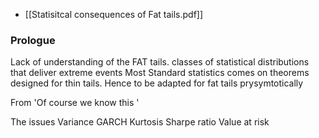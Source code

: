 - [[Statisitcal consequences of Fat tails.pdf]]
### Prologue
Lack of understanding of the FAT tails.
classes of statistical distributions that deliver extreme events
Most Standard statistics comes on theorems designed for thin tails.
	Hence to be adapted for fat tails prysymtotically

From 'Of course we know this '

The issues
	Variance
	GARCH
	Kurtosis
	Sharpe ratio
	Value at risk
	